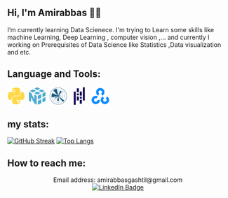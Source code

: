 ## Hi, I'm Amirabbas 🧑‍💻
 I’m currently learning Data Scienece. I'm trying to Learn some skills like machine Learning, Deep Learning , computer vision ,...
 and currently I working on Prerequisites of Data Science like Statistics ,Data visualization and etc.

## Language and Tools:
<div>
  <img src="https://github.com/devicons/devicon/blob/master/icons/python/python-plain.svg" title="python" alt="python" width="40" height="40"/>&nbsp;
  <img src="https://github.com/devicons/devicon/blob/master/icons/numpy/numpy-plain.svg" title="numpy" alt="numpy" width="40" height="40"/>&nbsp;
  <img src="https://github.com/devicons/devicon/blob/master/icons/matplotlib/matplotlib-plain.svg" title="matplotlib" alt="matplotlib" width="40"         height="40"/>&nbsp;
  <img src="https://github.com/devicons/devicon/blob/master/icons/pandas/pandas-plain.svg" title="pandas" alt="pandas" width="40" height="40"/>&nbsp;
  <img src="https://github.com/devicons/devicon/blob/master/icons/opencv/opencv-plain.svg" title="opencv" alt="opencv" width="40" height="40"/>&nbsp;
</div>

## my stats:
[![GitHub Streak](http://github-readme-streak-stats.herokuapp.com?user=amirabbasgashtil&theme=dark&background=000000)](https://git.io/streak-stats)
[![Top Langs](https://github-readme-stats.vercel.app/api/top-langs/?username=amirabbasgashtil&layout=compact&theme=vision-friendly-dark)](https://github.com/anuraghazra/github-readme-stats)

## How to reach me: 
<div align="center">Email address: amirabbasgashtil@gmail.com</div>
<div id="badges" align="center">
  <a href="https://www.linkedin.com/in/amirabbas-g-3a8591197/">
    <img src="https://img.shields.io/badge/LinkedIn-blue?style=for-the-badge&logo=linkedin&logoColor=white" alt="LinkedIn Badge"/>
  </a>
  
</div>
<div align="center">
  <img src="https://komarev.com/ghpvc/?username=amirabbasgashtil&style=flat-square&color=blue" alt=""/>
</div>

<!--
**amirabbasgashtil/amirabbasgashtil** is a ✨ _special_ ✨ repository because its `README.md` (this file) appears on your GitHub profile.

Here are some ideas to get you started:

- 🔭 I’m currently working on ...
- 🌱 I’m currently learning ...
- 👯 I’m looking to collaborate on ...
- 🤔 I’m looking for help with ...
- 💬 Ask me about ...
- 📫 
- 😄 Pronouns: ...
- ⚡ Fun fact: ...
-->
